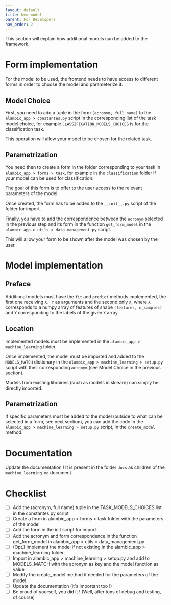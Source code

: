 ```yaml
---
layout: default 
title: New model 
parent: For Developers 
nav_order: 2
---
```


This section will explain how additional models can be added to the framework.

# Form implementation
For the model to be used, the frontend needs to have access to different forms in order to choose the model and parameterize it.

## Model Choice
First, you need to add a tuple in the form `(acronym, full name)` to the `alambic_app > constantes.py` script in the corresponding list of the task model choice, for example `CLASSIFICATION_MODELS_CHOICES` is for the classification task.

This operation will allow your model to be chosen for the related task.

## Parametrization
You need then to create a form in the folder corresponding to your task in `alambic_app > forms > task`, for example in the `classification` folder if your model can be used for classification.

The goal of this form is to offer to the user access to the relevant parameters of the model.

Once created, the form has to be added to the `__init__.py` script of the folder for import.

Finally, you have to add the correspondence between the `acronym` selected in the previous step and its form in the function `get_form_model` in the `alambic_app > utils > data_management.py` script.

This will allow your form to be shown after the model was chosen by the user.

# Model implementation
## Preface
Additional models must have the `fit` and `predict` methods implemented, the first one receiving `X, Y` as arguments and the second only `X`, where `X` corresponds to a numpy array of features of shape `(features, n_samples)` and `Y` corresponding to the labels of the given `X` array.

## Location
Implemented models must be implemented in the `alambic_app > machine_learning` folder.

Once implemented, the model must be imported and added to the `MODELS_MATCH` dictionary in the `alambic_app > machine_learning > setup.py` script with their corresponding `acronym` (see Model Choice in the previous section).

Models from existing librairies (such as models in sklearn) can simply be directly imported.

## Parametrization
If specific parameters must be added to the model (outside to what can be selected in a form, see next section), you can add the code in the `alambic_app > machine_learning > setup.py` script, in the `create_model` method.

# Documentation
Update the documentation ! It is present in the folder `docs` as children of the `machine_learning.md` document.

# Checklist
- [ ] Add the (acronym, full name) tuple in the TASK_MODELS_CHOICES list in the constantes.py script
- [ ] Create a form in alambic_app > forms > task folder with the parameters of the model
- [ ] Add the form in the init script for import
- [ ] Add the acronym and form correspondence in the function get_form_model in alambic_app > utils > data_management.py
- [ ] (Opt.) Implement the model if not existing in the alambic_app > machine_learning folder.
- [ ] Import in alambic_app > machine_learning > setup.py and add to MODELS_MATCH with the acronym as key and the model function as value
- [ ] Modify the create_model method if needed for the parameters of the model.
- [ ] Update the documentation (it's important too !)
- [ ] Be proud of yourself, you did it ! (Well, after tons of debug and testing, of course)